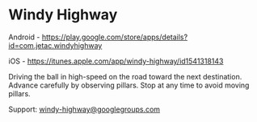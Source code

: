 # Windy Highway

Android - https://play.google.com/store/apps/details?id=com.jetac.windyhighway

iOS - https://itunes.apple.com/app/windy-highway/id1541318143


Driving the ball in high-speed on the road toward the next destination.
Advance carefully by observing pillars.
Stop at any time to avoid moving pillars.


Support: windy-highway@googlegroups.com

